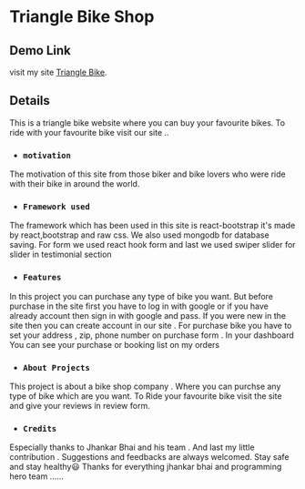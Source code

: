# Triangle Bike Shop

## Demo Link
visit my site [Triangle Bike](https://triangle-bike-shop.web.app/).

## Details
This is a triangle bike website where you can buy your favourite bikes. To ride with your favourite bike visit our site ..

* ### `motivation`

The motivation of this site from those biker and bike lovers who were ride with their bike in around the world.

* ### `Framework used`

The framework which has been used in this site is react-bootstrap it's made by react,bootstrap and raw css. We also used mongodb for database saving. For form  we used react hook form and last we used swiper slider for slider in testimonial section

* ### `Features`

In this project  you can purchase any type of bike you want. But before purchase in the site first you have to log in  with google or if you have already account then sign in with google and pass. If you were new in the site then you can create account in our site . For purchase bike you have to set your address , zip, phone number on purchase form . In your dashboard You can see your purchase or booking list on my orders

* ### `About Projects`
This project is about a bike shop company . Where you can purchse any type of bike which are you want. To Ride your favourite bike visit the site and give your reviews in review form.

* ### `Credits`
Especially thanks to Jhankar Bhai and his team . And last my little contribution . Suggestions and feedbacks are always welcomed. Stay safe and stay healthy😃 Thanks for everything jhankar bhai and programming hero team ......

